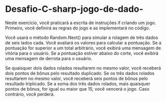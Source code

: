 # Desafio-C-sharp-jogo-de-dado-
Neste exercício, você praticará a escrita de instruções if criando um jogo. Primeiro, você definirá as regras do jogo e as implementará no código.

Você usará o método Random.Next() para simular a rolagem de três dados de seis lados cada. Você avaliará os valores para calcular a pontuação. Se a pontuação for superior a um total arbitrário, você exibirá uma mensagem de vitória para o usuário. Se a pontuação estiver abaixo do corte, você exibirá uma mensagem de derrota para o usuário.

Se quaisquer dois dados rolados resultarem no mesmo valor, você receberá dois pontos de bônus pelo resultado duplicado.
Se os três dados rolados resultarem no mesmo valor, você receberá seis pontos de bônus pelo resultado triplicado.
Se a soma dos três dados rolados, mais quaisquer pontos de bônus, for igual ou maior que 15, você vencerá o jogo. Caso contrário, você perderá.
